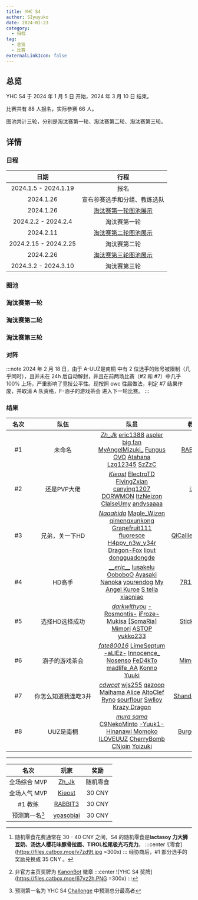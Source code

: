 ```yaml
---
title: YHC S4
author: SIyuyuko
date: 2024-01-23
category:
  - 归档
tag:
  - 总览
  - 比赛
externalLinkIcon: false
---
```

## 总览

YHC S4 于 2024 年 1 月 5 日 开始，2024 年 3 月 10 日 结束。

比赛共有 88 人报名，实际参赛 66 人。

图池共计三轮，分别是淘汰赛第一轮、淘汰赛第二轮、淘汰赛第三轮。

<!-- more -->

## 详情

### 日程

|         日期          |                                行程                                 |
|:---------------------:|:-----------------------------------------------------------------:|
| 2024.1.5 - 2024.1.19  |                                报名                                 |
|       2024.1.26       |                     宣布参赛选手和分组、教练选队                     |
|       2024.1.26       | [淘汰赛第一轮图池展示](https://www.bilibili.com/video/BV1Ue411E7n3) |
|  2024.2.2 - 2024.2.4  |                            淘汰赛第一轮                             |
|       2024.2.11       | [淘汰赛第二轮图池展示](https://www.bilibili.com/video/BV1rS421K7TK) |
| 2024.2.15 - 2024.2.25 |                            淘汰赛第二轮                             |
|       2024.2.26       | [淘汰赛第三轮图池展示](https://www.bilibili.com/video/BV1qy421q7hH) |
| 2024.3.2 - 2024.3.10  |                            淘汰赛第三轮                             |

### 图池

### 淘汰赛第一轮

<Mappool :mapData="poolList.pool1" ></Mappool>

### 淘汰赛第二轮

<Mappool :mapData="poolList.pool2" ></Mappool>

### 淘汰赛第三轮

<Mappool :mapData="poolList.pool3" ></Mappool>

### 对阵

<Bracket :src="bracket.src" :name="bracket.name" ></Bracket>

:::note
2024 年 2 月 18 日，由于 A-UUZ是南桐 中有 2 位选手的账号被限制（几乎同时），且并未在 24h 后自动解封，并且在前两场比赛（#2 和 #7）中几乎 100% 上场，严重影响了竞技公平性。现按照 owc 往届做法，判定 #7 结果作废，并取消 A 队资格，F-涵子的游戏茶会 进入下一轮比赛。
:::

### 结果

| <div style="width:50px" >名次</div> | <div style="width:160px" >队伍</div> |                                                                                                                                                                                                                          队员                                                                                                                                                                                                                           |                        教练                        |       <div style="width:320px" >奖励</div>       |
|:-----------------------------------:|:----------------------------------:|:-------------------------------------------------------------------------------------------------------------------------------------------------------------------------------------------------------------------------------------------------------------------------------------------------------------------------------------------------------------------------------------------------------------------------------------------------------:|:--------------------------------------------------:|:------------------------------------------------:|
|                 #1                  |                未命名                |                                 [*Zh_Jk*](https://osu.ppy.sh/users/9037287) [eric1388](https://osu.ppy.sh/users/20384257) [aspler big fan](https://osu.ppy.sh/users/24365691) [MyAngelMizuki_](https://osu.ppy.sh/users/15154497) [Fungus OVO](https://osu.ppy.sh/users/4928835) [Atahana](https://osu.ppy.sh/users/24684205) [Lzq12345](https://osu.ppy.sh/users/15012640) [SzZzC](https://osu.ppy.sh/users/32630602)                                  |    [RABBIT3](https://osu.ppy.sh/users/13437541)    | 每人一份随机零食[^first]、非官方主页奖牌[^second] |
|                 #2                  |             还是PVP大佬              |                                 [*Kieost*](https://osu.ppy.sh/users/17823832) [ElectroTD](https://osu.ppy.sh/users/6955595) [FlyingZxian](https://osu.ppy.sh/users/20672564) [canying1207](https://osu.ppy.sh/users/16257080) [DORWMON](https://osu.ppy.sh/users/28643013) [ItzNeizon](https://osu.ppy.sh/users/16426513) [ClaiseUmy](https://osu.ppy.sh/users/18215806) [andysaaaa](https://osu.ppy.sh/users/29767662)                                 |      [iz6](https://osu.ppy.sh/users/26093361)      |                   每人 25 CNY                    |
|                 #3                  |            兄弟，关一下HD             | [*Naaahida*](https://osu.ppy.sh/users/30314890) [Maple_Wizen](https://osu.ppy.sh/users/13778516) [qimengxunkong](https://osu.ppy.sh/users/16849347) [Grapefruit111](https://osu.ppy.sh/users/16416029) [fluoresce](https://osu.ppy.sh/users/28730626) [H4ppy_n3w_y34r](https://osu.ppy.sh/users/28568560) [Dragon-Fox](https://osu.ppy.sh/users/14545055) [liout](https://osu.ppy.sh/users/18772927) [dongguadongde](https://osu.ppy.sh/users/28494479) | [QiCailiemaxmox](https://osu.ppy.sh/users/7990368) |                   每人 15 CNY                    |
|                 #4                  |                HD高手                |                               [*__eric\__*](https://osu.ppy.sh/users/16054558) [lusakelu](https://osu.ppy.sh/users/17908675) [OoboboO](https://osu.ppy.sh/users/8877252) [Ayasaki Nanoka](https://osu.ppy.sh/users/32689677) [yourendog](https://osu.ppy.sh/users/32886607) [My Angel Kuroe](https://osu.ppy.sh/users/13217389) [S tella](https://osu.ppy.sh/users/16018639) [xiaoniao](https://osu.ppy.sh/users/977120)                                |    [7R1N1TY](https://osu.ppy.sh/users/12803951)    |                        --                        |
|                 #5                  |            选择HD选择成功            |                                    [*darkwithyou*](https://osu.ppy.sh/users/16679241) [-Rosmontis-](https://osu.ppy.sh/users/34323353) [iFroze-](https://osu.ppy.sh/users/14882634) [Mukisa](https://osu.ppy.sh/users/32723927) [[SomaRia]](https://osu.ppy.sh/users/33249948) [Mimori](https://osu.ppy.sh/users/33418980) [ASTOP](https://osu.ppy.sh/users/12724618) [yukko233](https://osu.ppy.sh/users/28804123)                                     |  [Stick_Fish](https://osu.ppy.sh/users/13358640)   |                        --                        |
|                 #6                  |            涵子的游戏茶会            |                                 [*fate80016*](https://osu.ppy.sh/users/8471476) [LimeSeptum](https://osu.ppy.sh/users/13256419) [-aLIEz-](https://osu.ppy.sh/users/31372295) [Innocence_](https://osu.ppy.sh/users/17945067) [Nosenso](https://osu.ppy.sh/users/30329943) [FeD4kTo](https://osu.ppy.sh/users/31483691) [madlife_AA](https://osu.ppy.sh/users/32901756) [Konno Yuuki](https://osu.ppy.sh/users/31851821)                                 |   [Mimosa M](https://osu.ppy.sh/users/24010320)    |                        --                        |
|                 #7                  |         你怎么知道我连吃3井          |              [*cdwcgt*](https://osu.ppy.sh/users/14721101) [wjs255](https://osu.ppy.sh/users/29856978) [qazoop](https://osu.ppy.sh/users/16833395) [Maihama Alice](https://osu.ppy.sh/users/29164007) [AltoClef](https://osu.ppy.sh/users/27673654) [Ryno](https://osu.ppy.sh/users/25095822) [sourflour](https://osu.ppy.sh/users/5237349) [Swlloy](https://osu.ppy.sh/users/32977609) [Krazy Dragon](https://osu.ppy.sh/users/26954594)               | [ShandenOnter](https://osu.ppy.sh/users/13999223)  |                        --                        |
|                 #8                  |              UUZ是南桐               |                                [*mura sama*](https://osu.ppy.sh/users/9527178) [C9NekoMinto](https://osu.ppy.sh/users/12971970) [-Yuuk1-](https://osu.ppy.sh/users/33746988) [Hinanawi Momoko](https://osu.ppy.sh/users/16901335) [ILOVEUUZ](https://osu.ppy.sh/users/14285752) [CherryBomb](https://osu.ppy.sh/users/1992984) [CNjoin](https://osu.ppy.sh/users/13630983) [Yoizuki](https://osu.ppy.sh/users/25767690)                                 |  [BurgerKing](https://osu.ppy.sh/users/13013147)   |                        --                        |

---

|        名次        |                      玩家                      |   奖励   |
|:----------------:|:----------------------------------------------:|:--------:|
|    全场综合 MVP    |   [Zh_Jk](https://osu.ppy.sh/users/9037287)    | 随机零食 |
|    全场人气 MVP    |  [Kieost](https://osu.ppy.sh/users/17823832)   |  30 CNY  |
|      #1 教练       |  [RABBIT3](https://osu.ppy.sh/users/13437541)  |  30 CNY  |
| 预测第一名[^third] | [yoasobiai](https://osu.ppy.sh/users/34443419) |  30 CNY  |

<script setup>
import { ref,onBeforeMount } from 'vue';
import Mappool from '@mapPool';
import Bracket from '@bracket';
import { getMappoolPanel } from '@mappoolUtil';
let poolList=ref({
  pool1:{
    sets:[],
    data:[],
    status:{
      isLoading:true,
      title:"YHC S4 淘汰赛第一轮图池",
    },
    src:"HD 4136651 4316801 3953694 3379930 4149857 1867710 NM 3454421 4192224 DT 753081 4059927 FM 4117349 3396582 3669469 TB 4434604",
  },
  pool2:{
    sets:[],
    data:[],
    status:{
      isLoading:true,
      title:"YHC S4 淘汰赛第二轮图池",
    },
    src:"HD 3295947 3535432 2892338 2434770 4313545 4253149 NM 3794164 2278423 DT 3334117 4362204 FM 2273016 2794470 4093505 TB 1968981"
  },
  pool3:{
    sets:[],
    data:[],
    status:{
      isLoading:true,
      title:"YHC S4 淘汰赛第三轮图池",
    },
    src:"HD 4230631 4055401 4118513 4507262 4282790 4267493 4323255 NM 2979825 3489502 DT 3763548 3512086 4281786 FM 4263552 4183276 4241261 TB 3069278"
  }
});
let bracket=ref({
  src:"https://challonge.com/zh_CN/YHC_S4.svg",
  name:"YHC S4 对阵表",
})
onBeforeMount(()=>{
  poolList.value=getMappoolPanel(poolList.value,"s4mappool");
})
</script>

[^first]: 随机零食花费通常在 30 - 40 CNY 之间，S4 的随机零食是**lactasoy 力大狮豆奶、汤达人樱花味豚骨拉面、TIROL松尾极光巧克力**。
       :::center
       ![零食](<https://files.catbox.moe/v7zd9t.jpg> =300x)
       :::
       经协商后，#1 部分选手的奖励兑换成 35 CNY 。

[^second]: 非官方主页奖牌为 [KanonBot](https://info.desu.life/?p=383) 徽章
       :::center
       ![YHC S4 奖牌](<https://files.catbox.moe/67vz2h.PNG> =300x)
       :::

[^third]: 预测第一名为 YHC S4 [Challonge](https://challonge.com/zh_CN/YHC_S4/predictions) 中预测总分最高者
